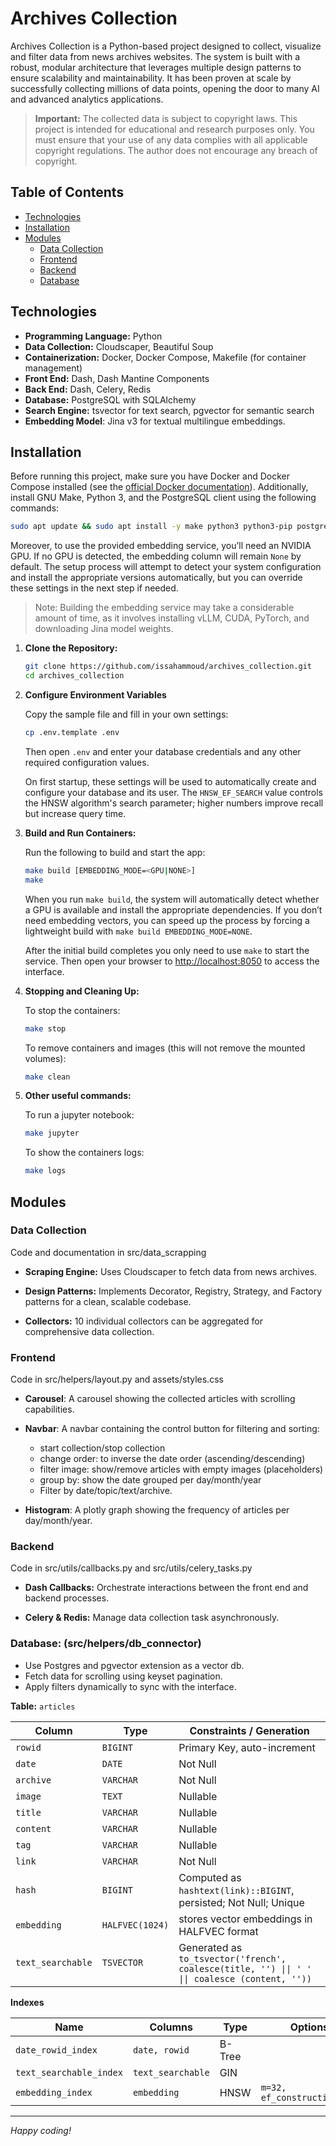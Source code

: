 # Archives Collection

Archives Collection is a Python-based project designed to collect, visualize and filter data from news archives websites. The system is built with a robust, modular architecture that leverages multiple design patterns to ensure scalability and maintainability. It has been proven at scale by successfully collecting millions of data points, opening the door to many AI and advanced analytics applications.

> **Important:**
> The collected data is subject to copyright laws. This project is intended for educational and research purposes only. You must ensure that your use of any data complies with all applicable copyright regulations. The author does not encourage any breach of copyright.

## Table of Contents

- [Technologies](#technologies)
- [Installation](#installation)
- [Modules](#modules)
  - [Data Collection](#data-collection)
  - [Frontend](#frontend)
  - [Backend](#backend)
  - [Database](#database)


## Technologies

- **Programming Language:** Python
- **Data Collection:** Cloudscaper, Beautiful Soup
- **Containerization:** Docker, Docker Compose, Makefile (for container management)
- **Front End:** Dash, Dash Mantine Components
- **Back End:** Dash, Celery, Redis
- **Database:** PostgreSQL with SQLAlchemy
- **Search Engine:** tsvector for text search, pgvector for semantic search
- **Embedding Model**: Jina v3 for textual multilingue embeddings.

## Installation

Before running this project, make sure you have Docker and Docker Compose installed (see the [official Docker documentation](https://docs.docker.com/engine/install/ubuntu/)). Additionally, install GNU Make, Python 3, and the PostgreSQL client using the following commands:

```bash
sudo apt update && sudo apt install -y make python3 python3-pip postgresql-client
```

Moreover, to use the provided embedding service, you’ll need an NVIDIA GPU. If no GPU is detected, the embedding column will remain `None` by default. The setup process will attempt to detect your system configuration and install the appropriate versions automatically, but you can override these settings in the next step if needed.

> Note: Building the embedding service may take a considerable amount of time, as it involves installing vLLM, CUDA, PyTorch, and downloading Jina model weights.


1. **Clone the Repository:**

   ```bash
   git clone https://github.com/issahammoud/archives_collection.git
   cd archives_collection

2. **Configure Environment Variables**

    Copy the sample file and fill in your own settings:

    ```bash
    cp .env.template .env
    ```
    Then open `.env` and enter your database credentials and any other required configuration values.

    On first startup, these settings will be used to automatically create and configure your database and its user. The `HNSW_EF_SEARCH` value controls the HNSW algorithm's search parameter; higher numbers improve recall but increase query time.

3. **Build and Run Containers:**

    Run the following to build and start the app:

    ```bash
    make build [EMBEDDING_MODE=<GPU|NONE>]
    make
    ```

    When you run `make build`, the system will automatically detect whether a GPU is available and install the appropriate dependencies. If you don’t need embedding vectors, you can speed up the process by forcing a lightweight build with `make build EMBEDDING_MODE=NONE`.

    After the initial build completes you only need to use `make` to start the service. Then open your browser to [http://localhost:8050](http://localhost:8050) to access the interface.

4. **Stopping and Cleaning Up:**

    To stop the containers:

    ```bash
    make stop
    ```

    To remove containers and images (this will not remove the mounted volumes):

    ```bash
    make clean
    ```
5. **Other useful commands:**

    To run a jupyter notebook:

    ```bash
    make jupyter
    ```
    To show the containers logs:

    ```bash
    make logs
    ```

## Modules

### Data Collection

Code and documentation in src/data_scrapping

- **Scraping Engine:**
  Uses Cloudscaper to fetch data from news archives.

- **Design Patterns:**
  Implements Decorator, Registry, Strategy, and Factory patterns for a clean, scalable codebase.

- **Collectors:**
  10 individual collectors can be aggregated for comprehensive data collection.

### Frontend

Code in src/helpers/layout.py and assets/styles.css

- **Carousel**: A carousel showing the collected articles with scrolling capabilities.

- **Navbar**: A navbar containing the control button for filtering and sorting:
  - start collection/stop collection
  - change order: to inverse the date order (ascending/descending)
  - filter image: show/remove articles with empty images (placeholders)
  - group by: show the date grouped per day/month/year
  - Filter by date/topic/text/archive.


- **Histogram**: A plotly graph showing the frequency of articles per day/month/year.

### Backend

Code in src/utils/callbacks.py and src/utils/celery_tasks.py

- **Dash Callbacks:**
  Orchestrate interactions between the front end and backend processes.

- **Celery & Redis:**
  Manage data collection task asynchronously.

### Database: (src/helpers/db_connector)
  - Use Postgres and pgvector extension as a vector db.
  - Fetch data for scrolling using keyset pagination.
  - Apply filters dynamically to sync with the interface.


**Table:** `articles`

| Column            | Type                              | Constraints / Generation                                                                                                       |
|-------------------|-----------------------------------|--------------------------------------------------------------------------------------------------------------------------------|
| `rowid`           | `BIGINT`                          | Primary Key, auto-increment                                                                                                    |
| `date`            | `DATE`                            | Not Null                                                                                                                       |
| `archive`         | `VARCHAR`                         | Not Null                                                                                                                       |
| `image`           | `TEXT`                            | Nullable                                                                                                                       |
| `title`           | `VARCHAR`                         | Nullable                                                                                                                       |
| `content`         | `VARCHAR`                         | Nullable                                                                                                                       |
| `tag`             | `VARCHAR`                         | Nullable                                                                                                                       |
| `link`            | `VARCHAR`                         | Not Null                                                                                                                       |
| `hash`            | `BIGINT`                          | Computed as `hashtext(link)::BIGINT`, persisted; Not Null; Unique                                                              |
| `embedding`       | `HALFVEC(1024)`           | stores vector embeddings in HALFVEC format                                                                           |
| `text_searchable` | `TSVECTOR`                        | Generated as `to_tsvector('french', coalesce(title, '') \|\| ' ' \|\| coalesce (content, ''))` |


**Indexes**

| Name                    | Columns            | Type   | Options                 |
|-------------------------|--------------------|--------|-------------------------|
| `date_rowid_index`      | `date, rowid`      | B-Tree |                         |
| `text_searchable_index` | `text_searchable`  | GIN    |                         |
| `embedding_index`       | `embedding`        | HNSW   | `m=32, ef_construction=128` |


---

*Happy coding!*
